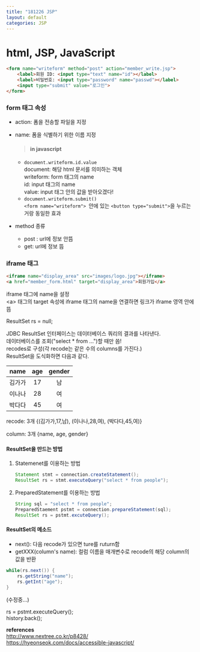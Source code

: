 ```yaml
---
title: "181226 JSP"
layout: default
categories: JSP
---  
```


# html, JSP, JavaScript

```html
<form name="writeform" method="post" action="member_write.jsp">
    <label>회원 ID: <input type="text" name="id"></label>
    <label>비밀번호: <input type="password" name="passwd"></label>
    <input type="submit" value="로그인">
</form>
```

### form 태그 속성

* action: 폼을 전송할 파일을 지정   

* name: 폼을 식별하기 위한 이름 지정    

    > #### in javascript
    * `document.writeform.id.value`   
        document: 해당 html 문서를 의미하는 객체  
        writeform: form 태그의 name  
        id: input 태그의 name  
        value: input 태그 안의 값을 받아오겠다!  
    * `document.writeform.submit()`  
        `<form name="writeform"> `안에 있는 `<button type="submit">`을 누르는 거랑 동일한 효과

* method 종류  
    * post : url에 정보 안뜸  
    * get: url에 정보 뜸  

### iframe 태그

```html
<iframe name="display_area" src="images/logo.jpg"></iframe>
<a href="member_form.html" target="display_area">회원가입</a>
```
iframe 태그에 name을 설정  
\<a> 태그의 target 속성에 iframe 태그의 name을 연결하면 링크가 iframe 영역 안에 뜸    

ResultSet rs = null;

JDBC ResultSet 인터페이스는 데이터베이스 쿼리의 결과를 나타낸다.  
데이터베이스를 조회("select * from ...")할 때만 씀!  
recodes로 구성(각 recode는 같은 수의 columns를 가진다.)  
ResultSet을 도식화하면 다음과 같다.  

|  name  | age  | gender |
| :----: | :--: | :----: |
| 김가가 |  17  |   남   |
| 이나나 |  28  |   여   |
| 박다다 |  45  |   여   |

recode: 3개 {(김가가,17,남), (이나나,28,여), (박다다,45,여)}

column: 3개 {name, age, gender}

#### ResultSet을 만드는 방법

 1. Statemenet를 이용하는 방법

    ```java
    Statement stmt = connection.createStatement();
    ResultSet rs = stmt.executeQuery("select * from people");
    ```

 2. PreparedStatement를 이용하는 방법

    ```java
    String sql = "select * from people";
    PreparedStaement pstmt = connection.prepareStatement(sql);
    ResultSet rs = pstmt.excuteQuery();
    ```

#### ResultSet의 메소드

* next(): 다음 recode가 있으면 ture를 ruturn함
* getXXX(column's name):  컬럼 이름을 매개변수로 recode의 해당 column의 값을 반환

```java
while(rs.next()) {
	rs.getString("name");
	rs.getInt("age");
}
```



(수정중...)

rs = pstmt.executeQuery();  
history.back();  

**references**  
http://www.nextree.co.kr/p8428/  
https://hyeonseok.com/docs/accessible-javascript/